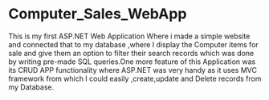 # Computer_Sales_WebApp
This is my first ASP.NET Web Application Where i made a simple website and connected that to my database ,where I display the Computer items for sale
and give them an option to filter their search records which was done by writing pre-made  SQL queries.One more feature of this Application was its CRUD APP functionality where ASP.NET was very handy as it uses MVC framework from which I could easily ,create,update and Delete records from my  Database.
